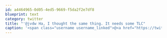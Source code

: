 ```yaml
---
id: a4464965-0d05-4ed5-9669-f5da2f2e7df8
blueprint: text
category: twitter
title: "'@jvdw Ha, I thought the same thing. It needs some TLC"
caption: '<span class="username username_linked">@<a href="https://twitter.com/jvdw" title="John van der Woude">jvdw</a></span> Ha, I thought the same thing. It needs some TLC'
---
```

